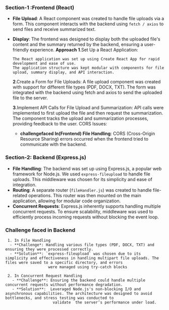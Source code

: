 ### Section-1 :Frontend (React)
  - **File Upload**: A React component was created to handle file uploads via a form. This component interacts with the backend using `fetch / axios` to send files and receive summarized 
     text.
 - **Display**: The frontend was designed to display both the uploaded file's content and the summary returned by the backend, ensuring a user-friendly experience.
   **Approach**
   **1**.Set Up a React Application:

       The React application was set up using Create React App for rapid development and ease of use.
       The application structure was kept modular with components for file upload, summary display, and API interaction.
   **2**.Create a Form for File Uploads:
        A file upload component was created with support for different file types (PDF, DOCX, TXT).
        The form was integrated with the backend using fetch and axios to send the uploaded file to the server.

   **3**.Implement API Calls for File Upload and Summarization:
         API calls were implemented to first upload the file and then request the summarization.
         The component tracks the upload and summarization processes, providing feedback to the user.
         CORS Issues:

      - **challengefaced In(Frontend) File Handling**: CORS (Cross-Origin Resource Sharing) errors occurred when the frontend tried to communicate with the backend.

 
### Section-2: Backend (Express.js)
   - **File Handling**: The backend was set up using Express.js, a popular web framework for Node.js. We used `express-fileupload` to handle file uploads. This middleware was chosen for 
                      its simplicity and ease of integration.
   - **Routing**: A separate router (`fileHandler.js`) was created to handle file-related operations. This router was then mounted on the main application, allowing for modular code 
                 organization.
   - **Concurrent Requests**: Express.js inherently supports handling multiple concurrent requests. To ensure scalability, middleware was used to efficiently process incoming requests 
                           without blocking the event loop.

   ### Challenge faced in Backend
     1. In File Handling
      - **Challenge*: Handling various file types (PDF, DOCX, TXT) and ensuring they were processed correctly.
      - **Solution**: `express-fileupload` was chosen due to its simplicity and effectiveness in handling multipart file uploads. The files were saved to a specific directory, and errors 
                       were managed using try-catch blocks
          
     2. In Concurrent Request Handling
       - **Challenge**: Ensuring the backend could handle multiple concurrent requests without performance degradation.
       - **Solution**:  Leveraged Node.js's non-blocking I/O and asynchronous capabilities. The architecture was designed to avoid bottlenecks, and stress testing was conducted to 
                         validate  the server’s performance under load.
          

 
